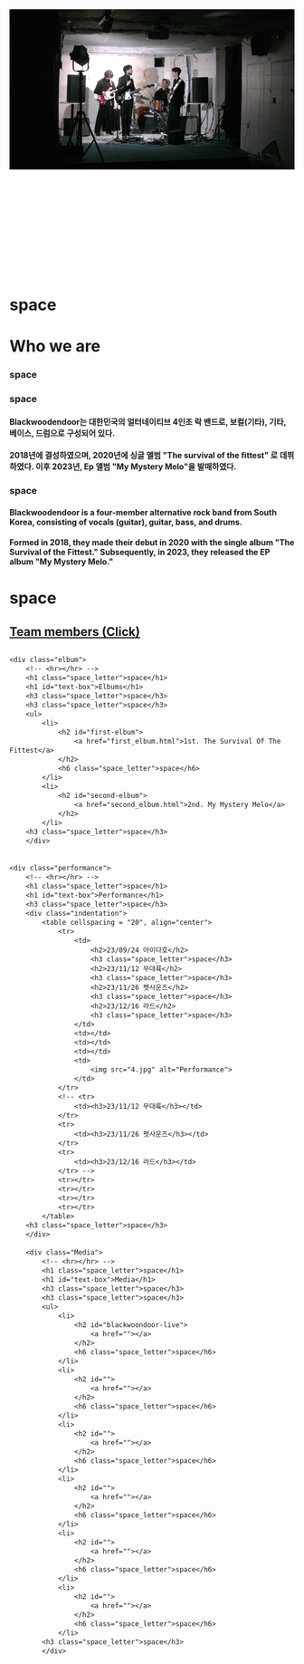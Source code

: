 <!DOCTYPE html>
<html> 
<head>
    <meta charset="utf-8">
    <title>BLACKWOODENDOOR</title>
    <link rel="stylesheet" href="style.css">
    <link rel="icon" href="11.ico">
</head>
<body>
    <div class="group_main_img">
        <img src="2_edit800.png" alt="group-main">
    </div>
    <div class="logo">
        <img src="7_edit1000new.png" alt="white-logo">      
    </div>
    <div class="who">
        <!-- <hr></hr> -->
        <h1 class="space_letter">space</h1>
        <h1 id="text-box">Who we are</h1>
        <h3 class="space_letter">space</h3>
        <h3 class="space_letter">space</h3>
        <h4>Blackwoodendoor는 대한민국의 얼터네이티브 4인조 락 밴드로, 보컬(기타), 기타, 베이스, 드럼으로 구성되어 있다.</h4>
        <h4>2018년에 결성하였으며, 2020년에 싱글 앨범 "The survival of the fittest" 로 데뷔하였다. 이후 2023년, Ep 앨범 "My Mystery Melo"을 발매하였다.</h4>
        <h3 class="space_letter">space</h3>
        <h4>Blackwoodendoor is a four-member alternative rock band from South Korea, consisting of vocals (guitar), guitar, bass, and drums.</h4>
        <h4>Formed in 2018, they made their debut in 2020 with the single album "The Survival of the Fittest." Subsequently, in 2023, they released the EP album "My Mystery Melo."</h4>
        <h1 class="space_letter">space</h1>
        <h2 id="members-box">
            <a href="team_members.html"><h4>Team members (Click)</h4></a>
        </h2>
    </div>

    <div class="elbum">
        <!-- <hr></hr> -->
        <h1 class="space_letter">space</h1>
        <h1 id="text-box">Elbums</h1>
        <h3 class="space_letter">space</h3>
        <h3 class="space_letter">space</h3>
        <ul>
            <li>
                <h2 id="first-elbum">
                    <a href="first_elbum.html">1st. The Survival Of The Fittest</a>
                </h2>
                <h6 class="space_letter">space</h6>
            </li>
            <li>
                <h2 id="second-elbum">
                    <a href="second_elbum.html">2nd. My Mystery Melo</a>
                </h2>
            </li>
        <h3 class="space_letter">space</h3>
        </div>

        
    <div class="performance">
        <!-- <hr></hr> -->
        <h1 class="space_letter">space</h1>
        <h1 id="text-box">Performance</h1>
        <h3 class="space_letter">space</h3>
        <div class="indentation">
            <table cellspacing = "20", align="center">
                <tr>
                    <td>
                        <h2>23/09/24 아이다호</h2>
                        <h3 class="space_letter">space</h3>
                        <h2>23/11/12 무대륙</h2>
                        <h3 class="space_letter">space</h3>
                        <h2>23/11/26 펫사운즈</h2>
                        <h3 class="space_letter">space</h3>
                        <h2>23/12/16 라드</h2>
                        <h3 class="space_letter">space</h3>
                    </td>
                    <td></td>
                    <td></td>
                    <td></td>
                    <td>
                        <img src="4.jpg" alt="Performance">
                    </td>
                </tr>
                <!-- <tr>
                    <td><h3>23/11/12 무대륙</h3></td>
                </tr>
                <tr>
                    <td><h3>23/11/26 펫사운즈</h3></td>
                </tr>
                <tr>
                    <td><h3>23/12/16 라드</h3></td>
                </tr> -->
                <tr></tr>
                <tr></tr>
                <tr></tr>
                <tr></tr>
            </table>
        <h3 class="space_letter">space</h3>
        </div>

        <div class="Media">
            <!-- <hr></hr> -->
            <h1 class="space_letter">space</h1>
            <h1 id="text-box">Media</h1>
            <h3 class="space_letter">space</h3>
            <h3 class="space_letter">space</h3>
            <ul>
                <li>
                    <h2 id="blackwoondoor-live">
                        <a href=""></a>
                    </h2>
                    <h6 class="space_letter">space</h6>
                </li>
                <li>
                    <h2 id="">
                        <a href=""></a>
                    </h2>
                    <h6 class="space_letter">space</h6>
                </li>
                <li>
                    <h2 id="">
                        <a href=""></a>
                    </h2>
                    <h6 class="space_letter">space</h6>
                </li>
                <li>
                    <h2 id="">
                        <a href=""></a>
                    </h2>
                    <h6 class="space_letter">space</h6>
                </li>
                <li>
                    <h2 id="">
                        <a href=""></a>
                    </h2>
                    <h6 class="space_letter">space</h6>
                </li>
                <li>
                    <h2 id="">
                        <a href=""></a>
                    </h2>
                    <h6 class="space_letter">space</h6>
                </li>
            <h3 class="space_letter">space</h3>
            </div>
    
</body>
</html>

    
